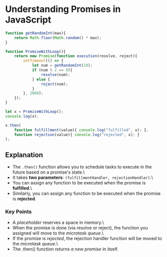 # Understanding Promises in JavaScript

``` jsx
function getRandomInt(max){
    return Math.floor(Math.random() * max);
}

function PromiseWithLoop(){
    return new Promise(function execution(resolve, reject){
        setTimeout(() => {
            let num = getRandomInt(10);
            if (num % 2 == 0){
                resolve(num);
            } else {
                reject(num);
            } 
        }, 2000);
    });
}

let x = PromiseWithLoop();
console.log(x);

x.then(
    function fulfillment(value){ console.log("fulfilled", x); }, 
    function rejection(value){ console.log("rejected", x); }
);
```

## Explanation

-   The `.then()` function allows you to schedule tasks to execute in
    the future based on a promise's state.\
-   It takes **two parameters**:
    `(fulfillmentHandler, rejectionHandler)`.\
-   You can assign any function to be executed when the promise is
    **fulfilled**.\
-   Similarly, you can assign any function to be executed when the
    promise is **rejected**.

### Key Points

-   A *placeholder* reserves a space in memory.\
-   When the promise is done (via resolve or reject), the function
    you assigned will move to the *microtask queue*.\
-   If the promise is *rejected*, the rejection handler function will
    be moved to the *microtask queue*.\
-   The .then() function *returns a new promise* in itself.
